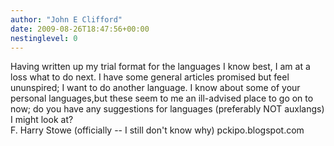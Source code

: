 ```yaml
---
author: "John E Clifford"
date: 2009-08-26T18:47:56+00:00
nestinglevel: 0
---
```

Having written up my trial format for the languages I know best, I am at a loss what to do next. I have some general articles promised but feel ununspired; I want to do another language. I know about some of your personal languages,but these seem to me an ill-advised place to go on to now; do you have any suggestions for languages (preferably NOT auxlangs) I might look at?  
F. Harry Stowe (officially -- I still don't know why) pckipo.blogspot.com